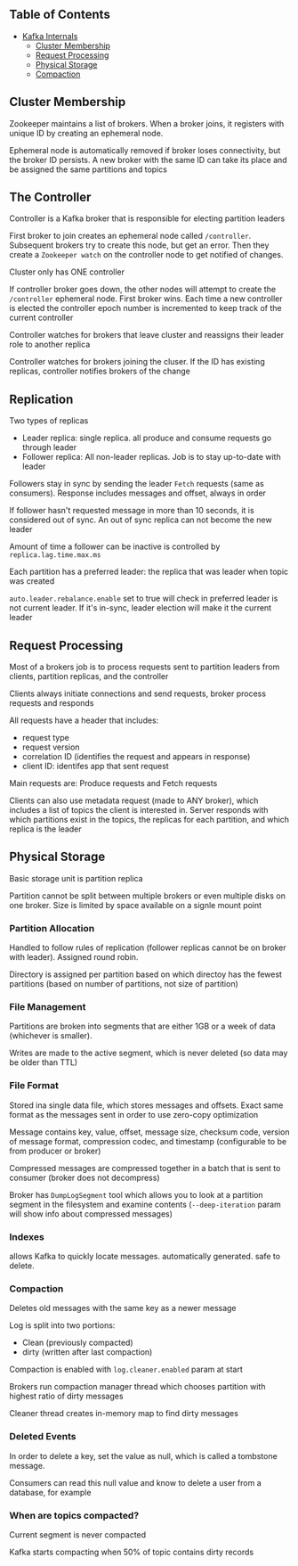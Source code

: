 ## Table of Contents
- [Kafka Internals](#Kafka-Internals)
  - [Cluster Membership](#Cluster-Membership)
  - [Request Processing](#Request-processing)
  - [Physical Storage](#Physical-storage)
  - [Compaction](#Compaction)

## Cluster Membership
Zookeeper maintains a list of brokers. When a broker joins, it registers with unique ID by creating an ephemeral node.

Ephemeral node is automatically removed if broker loses connectivity, but the broker ID persists. A new broker with the same ID can take its place and be assigned the same partitions and topics

## The Controller
Controller is a Kafka broker that is responsible for electing partition leaders

First broker to join creates an ephemeral node called `/controller`. Subsequent brokers try to create this node, but get an error. Then they create a `Zookeeper watch` on the controller node to get notified of changes.

Cluster only has ONE controller

If controller broker goes down, the other nodes will attempt to create the `/controller` ephemeral node. First broker wins. Each time a new controller is elected the controller epoch number is incremented to keep track of the current controller

Controller watches for brokers that leave cluster and reassigns their leader role to another replica

Controller watches for brokers joining the cluser. If the ID has existing replicas, controller notifies brokers of the change

## Replication

Two types of replicas
- Leader replica: single replica. all produce and consume requests go through leader
- Follower replica: All non-leader replicas. Job is to stay up-to-date with leader

Followers stay in sync by sending the leader `Fetch` requests (same as consumers). Response includes messages and offset, always in order

If follower hasn't requested message in more than 10 seconds, it is considered out of sync. An out of sync replica can not become the new leader

Amount of time a follower can be inactive is controlled by `replica.lag.time.max.ms`

Each partition has a preferred leader: the replica that was leader when topic was created

`auto.leader.rebalance.enable` set to true will check in preferred leader is not current leader. If it's in-sync, leader election will make it the current leader


## Request Processing

Most of a brokers job is to process requests sent to partition leaders from clients, partition replicas, and the controller

Clients always initiate connections and send requests, broker process requests and responds

All requests have a header that includes:
- request type
- request version
- correlation ID (identifies the request and appears in response)
- client ID: identifes app that sent request

Main requests are: Produce requests and Fetch requests

Clients can also use metadata request (made to ANY broker), which includes a list of topics the client is interested in. Server responds with which partitions exist in the topics, the replicas for each partition, and which replica is the leader

## Physical Storage

Basic storage unit is partition replica

Partition cannot be split between multiple brokers or even multiple disks on one broker. Size is limited by space available on a signle mount point

### Partition Allocation

Handled to follow rules of replication (follower replicas cannot be on broker with leader). Assigned round robin.

Directory is assigned per partition based on which directoy has the fewest partitions (based on number of partitions, not size of partition)

### File Management

Partitions are broken into segments that are either 1GB or a week of data (whichever is smaller).

Writes are made to the active segment, which is never deleted (so data may be older than TTL)

### File Format

Stored ina single data file, which stores messages and offsets. Exact same format as the messages sent in order to use zero-copy optimization

Message contains key, value, offset, message size, checksum code, version of message format, compression codec, and timestamp (configurable to be from producer or broker)

Compressed messages are compressed together in a batch that is sent to consumer (broker does not decompress)

Broker has `DumpLogSegment` tool which allows you to look at a partition segment in the filesystem and examine contents (`--deep-iteration` param will show info about compressed messages)

### Indexes

allows Kafka to quickly locate messages. automatically generated. safe to delete.

### Compaction

Deletes old messages with the same key as a newer message

Log is split into two portions:
- Clean (previously compacted)
- dirty (written after last compaction)

Compaction is enabled with `log.cleaner.enabled` param at start

Brokers run compaction manager thread which chooses partition with highest ratio of dirty messages

Cleaner thread creates in-memory map to find dirty messages

### Deleted Events

In order to delete a key, set the value as null, which is called a tombstone message.

Consumers can read this null value and know to delete a user from a database, for example

### When are topics compacted?

Current segment is never compacted

Kafka starts compacting when 50% of topic contains dirty records




